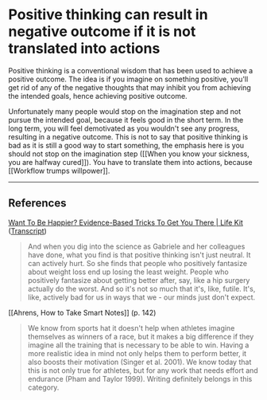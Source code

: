 # Positive thinking can result in negative outcome if it is not translated into actions
Positive thinking is a conventional wisdom that has been used to achieve a positive outcome. The idea is if you imagine on something positive, you'll get rid of any of the negative thoughts that may inhibit you from achieving the intended goals, hence achieving positive outcome.

Unfortunately many people would stop on the imagination step and not pursue the intended goal, because it feels good in the short term. In the long term, you will feel demotivated as you wouldn't see any progress, resulting in a negative outcome. This is not to say that positive thinking is bad as it is still a good way to start something, the emphasis here is you should not stop on the imagination step ([[When you know your sickness, you are halfway cured]]). You have to translate them into actions, because [[Workflow trumps willpower]].

- - -
## References
[Want To Be Happier? Evidence-Based Tricks To Get You There | Life Kit](https://www.npr.org/2020/06/02/867905101/want-to-be-happier-evidence-based-tricks-to-get-you-there) ([Transcript](https://www.npr.org/transcripts/867905101))
> And when you dig into the science as Gabriele and her colleagues have done, what you find is that positive thinking isn't just neutral. It can actively hurt. So she finds that people who positively fantasize about weight loss end up losing the least weight. People who positively fantasize about getting better after, say, like a hip surgery actually do the worst. And so it's not so much that it's, like, futile. It's, like, actively bad for us in ways that we - our minds just don't expect.

[[Ahrens, How to Take Smart Notes]] (p. 142)
> We know from sports hat it doesn't help when athletes imagine themselves as winners of a race, but it makes a big difference if they imagine all the training that is necessary to be able to win. Having a more realistic idea in mind not only helps them to perform better, it also boosts their motivation (Singer et al. 2001). We know today that this is not only true for athletes, but for any work that needs effort and endurance (Pham and Taylor 1999). Writing definitely belongs in this category.

<!-- #evergreen #habit #thinking -->

<!-- {BearID:FFD41C74-63C9-461F-92A9-93582C639F8D-464-0000E418AC230686} -->
